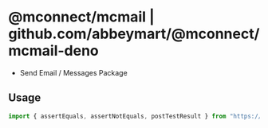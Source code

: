 # @mconnect/mcmail | github.com/abbeymart/@mconnect/mcmail-deno

- Send Email / Messages Package

## Usage

```ts
import { assertEquals, assertNotEquals, postTestResult } from "https://deno.land/x/mcmail/mod.ts";

```